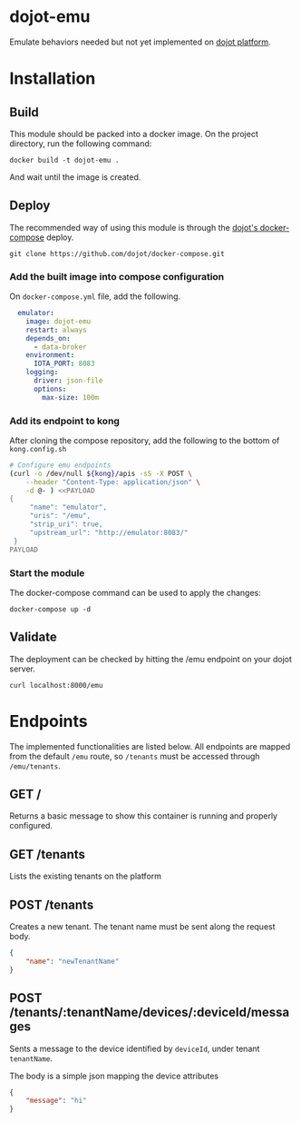 # dojot-emu
Emulate behaviors needed but not yet implemented on [dojot platform](https://github.com/dojot).

# Installation

## Build
This module should be packed into a docker image. On the project directory, run the following command:

`docker build -t dojot-emu .`

And wait until the image is created.

## Deploy
The recommended way of using this module is through the [dojot's docker-compose](https://github.com/dojot/docker-compose) deploy.

`git clone https://github.com/dojot/docker-compose.git`

### Add the built image into compose configuration

On `docker-compose.yml` file, add the following.

```yml
  emulator:
    image: dojot-emu
    restart: always
    depends_on:
      - data-broker
    environment:
      IOTA_PORT: 8083
    logging:
      driver: json-file
      options:
        max-size: 100m
```

### Add its endpoint to kong
After cloning the compose repository, add the following to the bottom of `kong.config.sh`

```bash
# Configure emu endpoints
(curl -o /dev/null ${kong}/apis -sS -X POST \
    --header "Content-Type: application/json" \
    -d @- ) <<PAYLOAD
{
     "name": "emulator",
     "uris": "/emu",
     "strip_uri": true,
     "upstream_url": "http://emulator:8083/"
 }
PAYLOAD
```

### Start the module

The docker-compose command can be used to apply the changes:

`docker-compose up -d`

## Validate
The deployment can be checked by hitting the /emu endpoint on your dojot server.

`curl localhost:8000/emu`

# Endpoints
The implemented functionalities are listed below.
All endpoints are mapped from the default `/emu` route, so `/tenants` must be accessed through `/emu/tenants`.

## GET /
Returns a basic message to show this container is running and properly configured.

## GET /tenants
Lists the existing tenants on the platform

## POST /tenants
Creates a new tenant.
The tenant name must be sent along the request body.

```json
{
	"name": "newTenantName"
}
```

## POST /tenants/:tenantName/devices/:deviceId/messages
Sents a message to the device identified by `deviceId`, under tenant `tenantName`.

The body is a simple json mapping the device attributes

```json
{
	"message": "hi"
}
```

